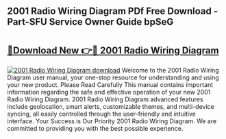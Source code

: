 ## 2001 Radio Wiring Diagram PDf Free Download - Part-SFU Service Owner Guide bpSeG

# <h2><a href="http://dfql5kt.blite.top/?on=2001+Radio+Wiring+Diagram">🔗Download New 👉🔴 2001 Radio Wiring Diagram</a></h2>

[![2001 Radio Wiring Diagram download](https://i.imgur.com/lujVjoI.png)](http://dfql5kt.blite.top/?on=2001+Radio+Wiring+Diagram)
Welcome to the 2001 Radio Wiring Diagram user manual, your one-stop resource for understanding and using your new product. Please Read Carefully This manual contains important information regarding the safe and effective operation of your new 2001 Radio Wiring Diagram. 2001 Radio Wiring Diagram advanced features include geolocation, smart alerts, customizable themes, and multi-device syncing, all easily controlled through the user-friendly and intuitive interface. Your Success is Our Priority 2001 Radio Wiring Diagram. We are committed to providing you with the best possible experience.
